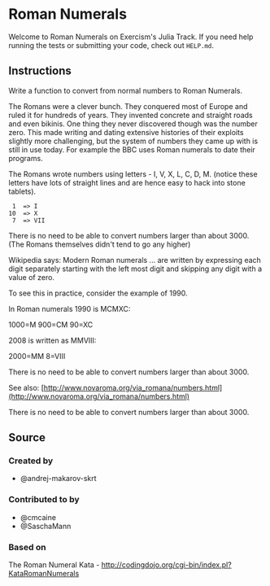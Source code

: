 # Roman Numerals

Welcome to Roman Numerals on Exercism's Julia Track.
If you need help running the tests or submitting your code, check out `HELP.md`.

## Instructions

Write a function to convert from normal numbers to Roman Numerals.

The Romans were a clever bunch. They conquered most of Europe and ruled
it for hundreds of years. They invented concrete and straight roads and
even bikinis. One thing they never discovered though was the number
zero. This made writing and dating extensive histories of their exploits
slightly more challenging, but the system of numbers they came up with
is still in use today. For example the BBC uses Roman numerals to date
their programs.

The Romans wrote numbers using letters - I, V, X, L, C, D, M. (notice
these letters have lots of straight lines and are hence easy to hack
into stone tablets).

```text
 1  => I
10  => X
 7  => VII
```

There is no need to be able to convert numbers larger than about 3000.
(The Romans themselves didn't tend to go any higher)

Wikipedia says: Modern Roman numerals ... are written by expressing each
digit separately starting with the left most digit and skipping any
digit with a value of zero.

To see this in practice, consider the example of 1990.

In Roman numerals 1990 is MCMXC:

1000=M
900=CM
90=XC

2008 is written as MMVIII:

2000=MM
8=VIII

There is no need to be able to convert numbers larger than about 3000.

See also: [http://www.novaroma.org/via_romana/numbers.html](http://www.novaroma.org/via_romana/numbers.html)

There is no need to be able to convert numbers larger than about 3000.

## Source

### Created by

- @andrej-makarov-skrt

### Contributed to by

- @cmcaine
- @SaschaMann

### Based on

The Roman Numeral Kata - http://codingdojo.org/cgi-bin/index.pl?KataRomanNumerals
